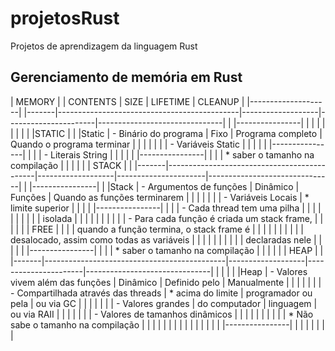 # projetosRust
Projetos de aprendizagem da linguagem Rust

## Gerenciamento de memória em Rust


| MEMORY             |    | CONTENTS                                            | SIZE              | LIFETIME             | CLEANUP                       |
|--------------------|    |-------|---------------------------------------------|-------------------|----------------------|-------------------------------|
| |----------------| |    |       |                                             |                   |                      |                               |
| |STATIC          | |    |Static | - Binário do programa                       | Fixo              | Programa completo    | Quando o programa terminar    |
| |                | |    |       | - Variáveis Static                          |                   |                      |                               |
| |----------------| |    |       | - Literais String                           |                   |                      |                               |
| |----------------| |    |       | * saber o tamanho na compilação             |                   |                      |                               |
| | STACK          | |    |-------|---------------------------------------------|-------------------|----------------------|-------------------------------|
| |----------------| |    |Stack  | - Argumentos de funções                     | Dinâmico          | Funções              | Quando as funções terminarem  |
| |                | |    |       | - Variáveis Locais                          | * limite superior |                      |                               |
| |----------------| |    |       | - Cada thread tem uma pilha                 |                   |                      |                               |
| |                | |    |       |   isolada                                   |                   |                      |                               |
| |                | |    |       | - Para cada função é criada um stack frame, |                   |                      |                               |
| |  FREE          | |    |       |   quando a função termina, o stack frame é  |                   |                      |                               |
| |                | |    |       |   desalocado, assim como todas as variáveis |                   |                      |                               |
| |                | |    |       |   declaradas nele                           |                   |                      |                               |
| |----------------| |    |       | * saber o tamanho na compilação             |                   |                      |                               |
| | HEAP           | |    |-------|---------------------------------------------|-------------------|----------------------|-------------------------------|
| |                | |    |Heap   | - Valores vivem além das funções            | Dinâmico          | Definido pelo        | Manualmente                   |
| |                | |    |       | - Compartilhada através das threads         | * acima do limite | programador ou pela  | ou via GC                     |
| |                | |    |       | - Valores grandes                           |   do computador   | linguagem            | ou via RAII                   |
| |                | |    |       | - Valores de tamanhos dinâmicos             |                   |                      |                               |
| |                | |    |       | * Não sabe o tamanho na compilação          |                   |                      |                               |
| |                | |    |       |                                             |                   |                      |                               |
| |----------------| |    |       |                                             |                   |                      |                               |

